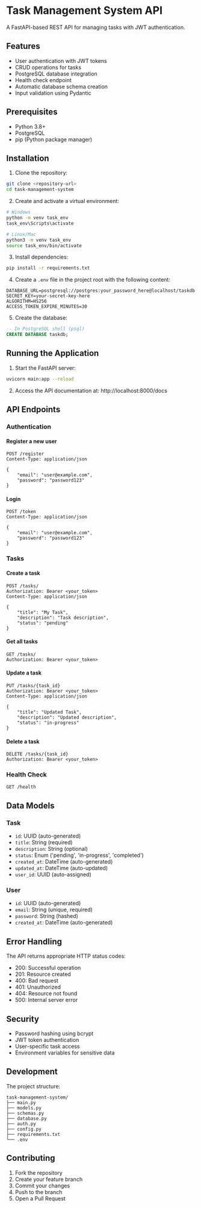 # Task Management System API

A FastAPI-based REST API for managing tasks with JWT authentication.

## Features

- User authentication with JWT tokens
- CRUD operations for tasks
- PostgreSQL database integration
- Health check endpoint
- Automatic database schema creation
- Input validation using Pydantic

## Prerequisites

- Python 3.8+
- PostgreSQL
- pip (Python package manager)

## Installation

1. Clone the repository:
```bash
git clone <repository-url>
cd task-management-system
```

2. Create and activate a virtual environment:
```bash
# Windows
python -m venv task_env
task_env\Scripts\activate

# Linux/Mac
python3 -m venv task_env
source task_env/bin/activate
```

3. Install dependencies:
```bash
pip install -r requirements.txt
```

4. Create a `.env` file in the project root with the following content:
```env
DATABASE_URL=postgresql://postgres:your_password_here@localhost/taskdb
SECRET_KEY=your-secret-key-here
ALGORITHM=HS256
ACCESS_TOKEN_EXPIRE_MINUTES=30
```

5. Create the database:
```sql
-- In PostgreSQL shell (psql)
CREATE DATABASE taskdb;
```

## Running the Application

1. Start the FastAPI server:
```bash
uvicorn main:app --reload
```

2. Access the API documentation at: http://localhost:8000/docs

## API Endpoints

### Authentication

#### Register a new user
```http
POST /register
Content-Type: application/json

{
    "email": "user@example.com",
    "password": "password123"
}
```

#### Login
```http
POST /token
Content-Type: application/json

{
    "email": "user@example.com",
    "password": "password123"
}
```

### Tasks

#### Create a task
```http
POST /tasks/
Authorization: Bearer <your_token>
Content-Type: application/json

{
    "title": "My Task",
    "description": "Task description",
    "status": "pending"
}
```

#### Get all tasks
```http
GET /tasks/
Authorization: Bearer <your_token>
```

#### Update a task
```http
PUT /tasks/{task_id}
Authorization: Bearer <your_token>
Content-Type: application/json

{
    "title": "Updated Task",
    "description": "Updated description",
    "status": "in-progress"
}
```

#### Delete a task
```http
DELETE /tasks/{task_id}
Authorization: Bearer <your_token>
```

### Health Check

```http
GET /health
```

## Data Models

### Task
- `id`: UUID (auto-generated)
- `title`: String (required)
- `description`: String (optional)
- `status`: Enum ('pending', 'in-progress', 'completed')
- `created_at`: DateTime (auto-generated)
- `updated_at`: DateTime (auto-updated)
- `user_id`: UUID (auto-assigned)

### User
- `id`: UUID (auto-generated)
- `email`: String (unique, required)
- `password`: String (hashed)
- `created_at`: DateTime (auto-generated)

## Error Handling

The API returns appropriate HTTP status codes:
- 200: Successful operation
- 201: Resource created
- 400: Bad request
- 401: Unauthorized
- 404: Resource not found
- 500: Internal server error

## Security

- Password hashing using bcrypt
- JWT token authentication
- User-specific task access
- Environment variables for sensitive data

## Development

The project structure:
```
task-management-system/
├── main.py
├── models.py
├── schemas.py
├── database.py
├── auth.py
├── config.py
├── requirements.txt
└── .env
```

## Contributing

1. Fork the repository
2. Create your feature branch
3. Commit your changes
4. Push to the branch
5. Open a Pull Request



